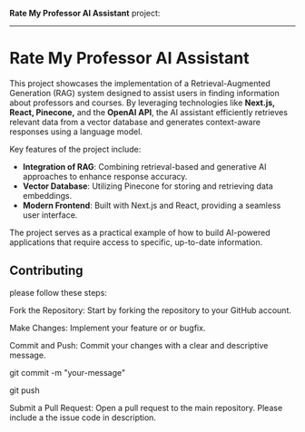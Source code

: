 **Rate My Professor AI Assistant** project:

---

# Rate My Professor AI Assistant

This project showcases the implementation of a Retrieval-Augmented Generation (RAG) system designed to assist users in finding information about professors and courses. By leveraging technologies like **Next.js, React, Pinecone,** and the **OpenAI API**, the AI assistant efficiently retrieves relevant data from a vector database and generates context-aware responses using a language model.

Key features of the project include:
- **Integration of RAG**: Combining retrieval-based and generative AI approaches to enhance response accuracy.
- **Vector Database**: Utilizing Pinecone for storing and retrieving data embeddings.
- **Modern Frontend**: Built with Next.js and React, providing a seamless user interface.

The project serves as a practical example of how to build AI-powered applications that require access to specific, up-to-date information.


## Contributing
please follow these steps:

Fork the Repository: Start by forking the repository to your GitHub account.

Make Changes: Implement your feature or  or bugfix.

Commit and Push: Commit your changes with a clear and descriptive message.

git commit -m "your-message"

git push 

Submit a Pull Request: Open a pull request to the main repository. Please include a the issue code in description.

